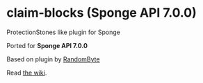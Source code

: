 # claim-blocks (Sponge API 7.0.0)
ProtectionStones like plugin for Sponge

Ported for **Sponge API 7.0.0**

Based on plugin by [RandomByte](https://github.com/randombyte-developer/claim-blocks)

Read [the wiki](https://github.com/randombyte-developer/claim-blocks/wiki).